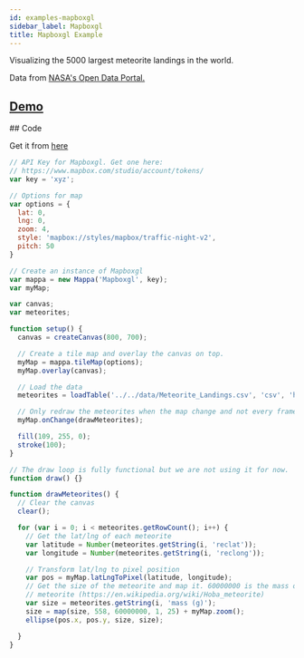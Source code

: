 ```yaml
---
id: examples-mapboxgl
sidebar_label: Mapboxgl
title: Mapboxgl Example
---
```


Visualizing the 5000 largest meteorite landings in the world. 

Data from [NASA's Open Data Portal.](https://data.nasa.gov/Space-Science/Meteorite-Landings/gh4g-9sfh)

## [Demo](https://cvalenzuela.github.io/Mappa/examples/tile/Mapboxgl/)

<div class="example">
  <div id="canvasContainer"></div>
</div>

## Code

Get it from [here](https://github.com/cvalenzuela/Mappa/tree/master/examples/tile/Mapboxgl)


```javascript
// API Key for Mapboxgl. Get one here:
// https://www.mapbox.com/studio/account/tokens/
var key = 'xyz';

// Options for map
var options = {
  lat: 0,
  lng: 0,
  zoom: 4,
  style: 'mapbox://styles/mapbox/traffic-night-v2',
  pitch: 50
}

// Create an instance of Mapboxgl
var mappa = new Mappa('Mapboxgl', key);
var myMap;

var canvas;
var meteorites;

function setup() {
  canvas = createCanvas(800, 700);

  // Create a tile map and overlay the canvas on top.
  myMap = mappa.tileMap(options);
  myMap.overlay(canvas);

  // Load the data
  meteorites = loadTable('../../data/Meteorite_Landings.csv', 'csv', 'header');

  // Only redraw the meteorites when the map change and not every frame.
  myMap.onChange(drawMeteorites);

  fill(109, 255, 0);
  stroke(100);
}

// The draw loop is fully functional but we are not using it for now.
function draw() {}

function drawMeteorites() {
  // Clear the canvas
  clear();

  for (var i = 0; i < meteorites.getRowCount(); i++) {
    // Get the lat/lng of each meteorite
    var latitude = Number(meteorites.getString(i, 'reclat'));
    var longitude = Number(meteorites.getString(i, 'reclong'));

    // Transform lat/lng to pixel position
    var pos = myMap.latLngToPixel(latitude, longitude);
    // Get the size of the meteorite and map it. 60000000 is the mass of the largest
    // meteorite (https://en.wikipedia.org/wiki/Hoba_meteorite)
    var size = meteorites.getString(i, 'mass (g)');
    size = map(size, 558, 60000000, 1, 25) + myMap.zoom();
    ellipse(pos.x, pos.y, size, size);

  }
}
```